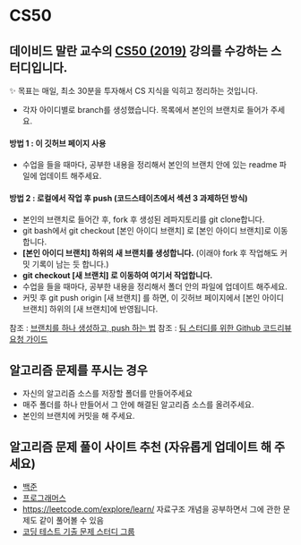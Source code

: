 # CS50
데이비드 말란 교수의 [CS50 (2019)](https://www.boostcourse.org/cs112/joinLectures/41307) 강의를 수강하는 스터디입니다.
---

✨ 목표는 매일, 최소 30분을 투자해서 CS 지식을 익히고 정리하는 것입니다.

- 각자 아이디별로 branch를 생성했습니다. 목록에서 본인의 브랜치로 들어가 주세요.

#### 방법 1 : 이 깃허브 페이지 사용
- 수업을 들을 때마다, 공부한 내용을 정리해서 본인의 브랜치 안에 있는 readme 파일에 업데이트 해주세요.

#### 방법 2 : 로컬에서 작업 후 push (코드스테이츠에서 섹션 3 과제하던 방식)
- 본인의 브랜치로 들어간 후, fork 후 생성된 레파지토리를 git clone합니다.
- git bash에서 git checkout [본인 아이디 브랜치] 로 [본인 아이디 브랜치]로 이동합니다.
- **[본인 아이디 브랜치] 하위의 새 브랜치를 생성합니다.** (이래야 fork 후 작업해도 커밋 기록이 남는 듯 합니다.)
- **git checkout [새 브랜치] 로 이동하여 여기서 작업합니다.**
- 수업을 들을 때마다, 공부한 내용을 정리해서 폴더 안의 파일에 업데이트 해주세요.
- 커밋 후 git push origin [새 브랜치] 를 하면, 이 깃허브 페이지에서 [본인 아이디 브랜치] 하위의 [새 브랜치]에 반영됩니다.

참조 : [브랜치를 하나 생성하고, push 하는 법](https://ychae-leah.tistory.com/59)
참조 : [팀 스터디를 위한 Github 코드리뷰 요청 가이드](https://brunch.co.kr/@springboot/343)


## 알고리즘 문제를 푸시는 경우

- 자신의 알고리즘 소스를 저장할 폴더를 만들어주세요
- 매주 폴더를 하나 만들어서 그 안에 해결된 알고리즘 소스를 올려주세요.
- 본인의 브랜치에 커밋을 해 주세요.


## 알고리즘 문제 풀이 사이트 추천 (자유롭게 업데이트 해 주세요)
- [백준](https://www.acmicpc.net/)
- [프로그래머스](https://programmers.co.kr/learn/challenges)
- https://leetcode.com/explore/learn/ 자료구조 개념을 공부하면서 그에 관한 문제도 같이 풀어볼 수 있음
- [코딩 테스트 기출 문제 스터디 그룹](https://github.com/CodeTest-StudyGroup/Code-Test-Study)
